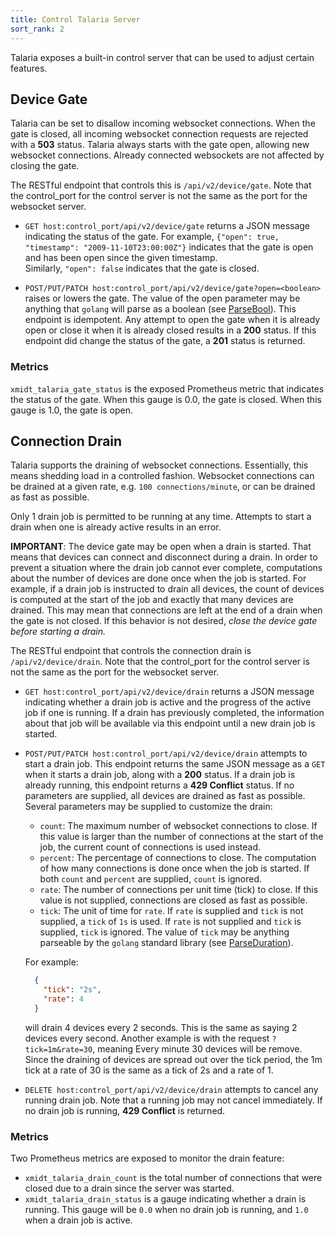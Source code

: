 ```yaml
---
title: Control Talaria Server
sort_rank: 2
---
```


Talaria exposes a built-in control server that can be used to adjust certain features.

## Device Gate
Talaria can be set to disallow incoming websocket connections.
When the gate is closed, all incoming websocket connection requests are rejected with a **503** status.
Talaria always starts with the gate open, allowing new websocket connections.
Already connected websockets are not affected by closing the gate.

The RESTful endpoint that controls this is `/api/v2/device/gate`.
Note that the control_port for the control server is not the same as the port for the websocket server.

* `GET host:control_port/api/v2/device/gate` returns a JSON message indicating the status of the gate.
For example, `{"open": true, "timestamp": "2009-11-10T23:00:00Z"}` indicates that the gate
is open and has been open since the given timestamp.  
Similarly, `"open": false` indicates that the gate is closed.

* `POST/PUT/PATCH host:control_port/api/v2/device/gate?open=<boolean>` raises or lowers the gate.
The value of the open parameter may be anything that `golang` will parse as a boolean (see [ParseBool](https://godoc.org/strconv#ParseBool)).
This endpoint is idempotent.
Any attempt to open the gate when it is already open or close it when it is already closed results in a **200** status.
If this endpoint did change the status of the gate, a **201** status is returned.

### Metrics

`xmidt_talaria_gate_status` is the exposed Prometheus metric that indicates the status of the gate.
When this gauge is 0.0, the gate is closed.  When this gauge is 1.0, the gate is open.

## Connection Drain
Talaria supports the draining of websocket connections.
Essentially, this means shedding load in a controlled fashion.
Websocket connections can be drained at a given rate, e.g. `100 connections/minute`,
or can be drained as fast as possible.

Only 1 drain job is permitted to be running at any time.
Attempts to start a drain when one is already active results in an error.

**IMPORTANT**:  The device gate may be open when a drain is started.
That means that devices can connect and disconnect during a drain.
In order to prevent a situation where the drain job cannot ever complete,
computations about the number of devices are done once when the job is started.
For example, if a drain job is instructed to drain all devices, the count of devices
is computed at the start of the job and exactly that many devices are drained.
This may mean that connections are left at the end of a drain when the gate is not closed.
If this behavior is not desired, *close the device gate before starting a drain.*

The RESTful endpoint that controls the connection drain is `/api/v2/device/drain`.
Note that the control_port for the control server is not the same as the port for the websocket server.

* `GET host:control_port/api/v2/device/drain` returns a JSON message indicating whether
a drain job is active and the progress of the active job if one is running.
If a drain has previously completed, the information about that job will be
available via this endpoint until a new drain job is started.

* `POST/PUT/PATCH host:control_port/api/v2/device/drain` attempts to start a drain job.
This endpoint returns the same JSON message as a `GET` when it starts a drain job,
along with a **200** status.  If a drain job is already running, this endpoint returns a **429 Conflict** status.
If no parameters are supplied, all devices are drained as fast as possible.
Several parameters may be supplied to customize the drain:

    + `count`: The maximum number of websocket connections to close.
    If this value is larger than the number of connections at the start of the job,
    the current count of connections is used instead.
    + `percent`: The percentage of connections to close.
    The computation of how many connections is done once when the job is started.
    If both `count` and `percent` are supplied, `count` is ignored.
    + `rate`: The number of connections per unit time (tick) to close.
    If this value is not supplied, connections are closed as fast as possible.
    + `tick`: The unit of time for `rate`.
    If `rate` is supplied and `tick` is not supplied, a `tick` of `1s` is used.
    If `rate` is not supplied and `tick` is supplied, `tick` is ignored.
    The value of `tick` may be anything parseable by the `golang` standard library (see [ParseDuration](https://godoc.org/time#ParseDuration)).

  For example:
  ```json
    {
      "tick": "2s",
      "rate": 4
    }
  ```
  will drain 4 devices every 2 seconds. This is the same as saying 2 devices
  every second. Another example is with the request `?tick=1m&rate=30`, meaning
  Every minute 30 devices will be remove. Since the draining of devices are
  spread out over the tick period, the 1m tick at a rate of 30 is the same as
  a tick of 2s and a rate of 1.


* `DELETE host:control_port/api/v2/device/drain` attempts to cancel any running drain job.
Note that a running job may not cancel immediately.
If no drain job is running, **429 Conflict** is returned.

### Metrics

Two Prometheus metrics are exposed to monitor the drain feature:

* `xmidt_talaria_drain_count` is the total number of connections that were
closed due to a drain since the server was started.
* `xmidt_talaria_drain_status` is a gauge indicating whether a drain is running.
This gauge will be `0.0` when no drain job is running, and `1.0` when a drain job is active.
